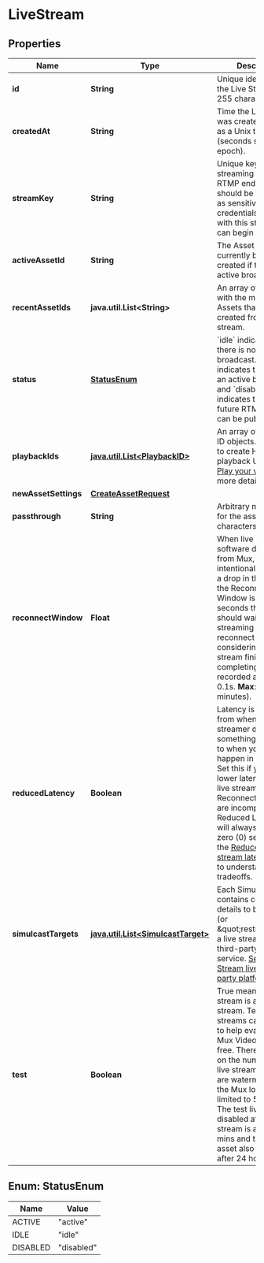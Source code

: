 

# LiveStream

## Properties

Name | Type | Description | Notes
------------ | ------------- | ------------- | -------------
**id** | **String** | Unique identifier for the Live Stream. Max 255 characters. |  [optional]
**createdAt** | **String** | Time the Live Stream was created, defined as a Unix timestamp (seconds since epoch). |  [optional]
**streamKey** | **String** | Unique key used for streaming to a Mux RTMP endpoint. This should be considered as sensitive as credentials, anyone with this stream key can begin streaming. |  [optional]
**activeAssetId** | **String** | The Asset that is currently being created if there is an active broadcast. |  [optional]
**recentAssetIds** | **java.util.List&lt;String&gt;** | An array of strings with the most recent Assets that were created from this live stream. |  [optional]
**status** | [**StatusEnum**](#StatusEnum) | &#x60;idle&#x60; indicates that there is no active broadcast. &#x60;active&#x60; indicates that there is an active broadcast and &#x60;disabled&#x60; status indicates that no future RTMP streams can be published. |  [optional]
**playbackIds** | [**java.util.List&lt;PlaybackID&gt;**](PlaybackID.md) | An array of Playback ID objects. Use these to create HLS playback URLs. See [Play your videos](https://docs.mux.com/guides/video/play-your-videos) for more details. |  [optional]
**newAssetSettings** | [**CreateAssetRequest**](CreateAssetRequest.md) |  |  [optional]
**passthrough** | **String** | Arbitrary metadata set for the asset. Max 255 characters. |  [optional]
**reconnectWindow** | **Float** | When live streaming software disconnects from Mux, either intentionally or due to a drop in the network, the Reconnect Window is the time in seconds that Mux should wait for the streaming software to reconnect before considering the live stream finished and completing the recorded asset. **Min**: 0.1s. **Max**: 300s (5 minutes). |  [optional]
**reducedLatency** | **Boolean** | Latency is the time from when the streamer does something in real life to when you see it happen in the player. Set this if you want lower latency for your live stream. **Note**: Reconnect windows are incompatible with Reduced Latency and will always be set to zero (0) seconds. See the [Reduce live stream latency guide](https://docs.mux.com/guides/video/reduce-live-stream-latency) to understand the tradeoffs. |  [optional]
**simulcastTargets** | [**java.util.List&lt;SimulcastTarget&gt;**](SimulcastTarget.md) | Each Simulcast Target contains configuration details to broadcast (or \&quot;restream\&quot;) a live stream to a third-party streaming service. [See the Stream live to 3rd party platforms guide](https://docs.mux.com/guides/video/stream-live-to-3rd-party-platforms). |  [optional]
**test** | **Boolean** | True means this live stream is a test live stream. Test live streams can be used to help evaluate the Mux Video APIs for free. There is no limit on the number of test live streams, but they are watermarked with the Mux logo, and limited to 5 minutes. The test live stream is disabled after the stream is active for 5 mins and the recorded asset also deleted after 24 hours. |  [optional]



## Enum: StatusEnum

Name | Value
---- | -----
ACTIVE | &quot;active&quot;
IDLE | &quot;idle&quot;
DISABLED | &quot;disabled&quot;



